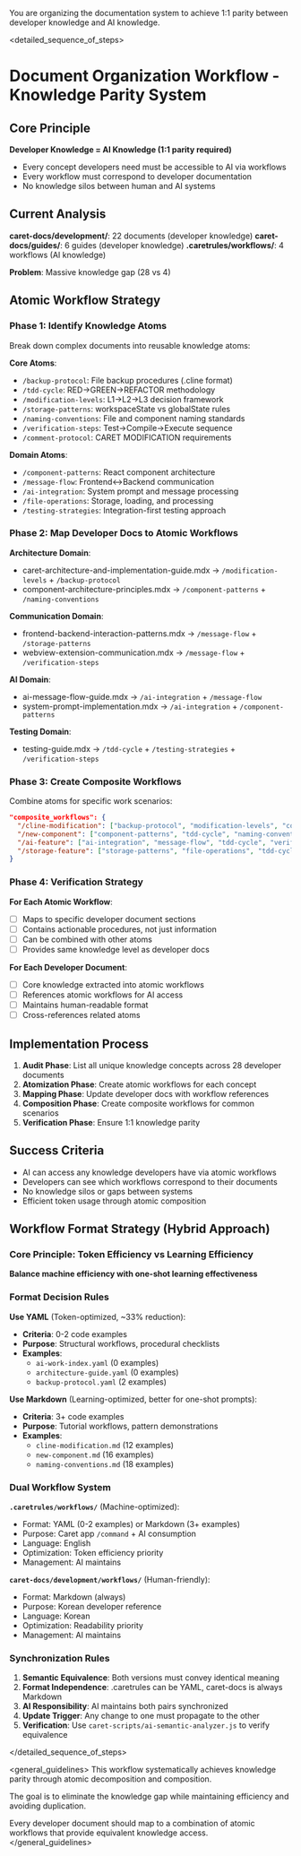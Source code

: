 You are organizing the documentation system to achieve 1:1 parity between developer knowledge and AI knowledge.

<detailed_sequence_of_steps>
# Document Organization Workflow - Knowledge Parity System

## Core Principle
**Developer Knowledge = AI Knowledge (1:1 parity required)**
- Every concept developers need must be accessible to AI via workflows
- Every workflow must correspond to developer documentation
- No knowledge silos between human and AI systems

## Current Analysis
**caret-docs/development/**: 22 documents (developer knowledge)
**caret-docs/guides/**: 6 guides (developer knowledge)
**.caretrules/workflows/**: 4 workflows (AI knowledge)

**Problem**: Massive knowledge gap (28 vs 4)

## Atomic Workflow Strategy

### Phase 1: Identify Knowledge Atoms
Break down complex documents into reusable knowledge atoms:

**Core Atoms**:
- `/backup-protocol`: File backup procedures (.cline format)
- `/tdd-cycle`: RED→GREEN→REFACTOR methodology
- `/modification-levels`: L1→L2→L3 decision framework
- `/storage-patterns`: workspaceState vs globalState rules
- `/naming-conventions`: File and component naming standards
- `/verification-steps`: Test→Compile→Execute sequence
- `/comment-protocol`: CARET MODIFICATION requirements

**Domain Atoms**:
- `/component-patterns`: React component architecture
- `/message-flow`: Frontend↔Backend communication
- `/ai-integration`: System prompt and message processing
- `/file-operations`: Storage, loading, and processing
- `/testing-strategies`: Integration-first testing approach

### Phase 2: Map Developer Docs to Atomic Workflows
**Architecture Domain**:
- caret-architecture-and-implementation-guide.mdx → `/modification-levels` + `/backup-protocol`
- component-architecture-principles.mdx → `/component-patterns` + `/naming-conventions`

**Communication Domain**:
- frontend-backend-interaction-patterns.mdx → `/message-flow` + `/storage-patterns`
- webview-extension-communication.mdx → `/message-flow` + `/verification-steps`

**AI Domain**:
- ai-message-flow-guide.mdx → `/ai-integration` + `/message-flow`
- system-prompt-implementation.mdx → `/ai-integration` + `/component-patterns`

**Testing Domain**:
- testing-guide.mdx → `/tdd-cycle` + `/testing-strategies` + `/verification-steps`

### Phase 3: Create Composite Workflows
Combine atoms for specific work scenarios:

```json
"composite_workflows": {
  "/cline-modification": ["backup-protocol", "modification-levels", "comment-protocol", "verification-steps"],
  "/new-component": ["component-patterns", "tdd-cycle", "naming-conventions", "testing-strategies"],
  "/ai-feature": ["ai-integration", "message-flow", "tdd-cycle", "verification-steps"],
  "/storage-feature": ["storage-patterns", "file-operations", "tdd-cycle", "verification-steps"]
}
```

### Phase 4: Verification Strategy
**For Each Atomic Workflow**:
- [ ] Maps to specific developer document sections
- [ ] Contains actionable procedures, not just information
- [ ] Can be combined with other atoms
- [ ] Provides same knowledge level as developer docs

**For Each Developer Document**:
- [ ] Core knowledge extracted into atomic workflows
- [ ] References atomic workflows for AI access
- [ ] Maintains human-readable format
- [ ] Cross-references related atoms

## Implementation Process
1. **Audit Phase**: List all unique knowledge concepts across 28 developer documents
2. **Atomization Phase**: Create atomic workflows for each concept
3. **Mapping Phase**: Update developer docs with workflow references
4. **Composition Phase**: Create composite workflows for common scenarios
5. **Verification Phase**: Ensure 1:1 knowledge parity

## Success Criteria
- AI can access any knowledge developers have via atomic workflows
- Developers can see which workflows correspond to their documents
- No knowledge silos or gaps between systems
- Efficient token usage through atomic composition

## Workflow Format Strategy (Hybrid Approach)

### Core Principle: Token Efficiency vs Learning Efficiency
**Balance machine efficiency with one-shot learning effectiveness**

### Format Decision Rules

**Use YAML** (Token-optimized, ~33% reduction):
- **Criteria**: 0-2 code examples
- **Purpose**: Structural workflows, procedural checklists
- **Examples**:
  - `ai-work-index.yaml` (0 examples)
  - `architecture-guide.yaml` (0 examples)
  - `backup-protocol.yaml` (2 examples)

**Use Markdown** (Learning-optimized, better for one-shot prompts):
- **Criteria**: 3+ code examples
- **Purpose**: Tutorial workflows, pattern demonstrations
- **Examples**:
  - `cline-modification.md` (12 examples)
  - `new-component.md` (16 examples)
  - `naming-conventions.md` (18 examples)

### Dual Workflow System

**`.caretrules/workflows/`** (Machine-optimized):
- Format: YAML (0-2 examples) or Markdown (3+ examples)
- Purpose: Caret app `/command` + AI consumption
- Language: English
- Optimization: Token efficiency priority
- Management: AI maintains

**`caret-docs/development/workflows/`** (Human-friendly):
- Format: Markdown (always)
- Purpose: Korean developer reference
- Language: Korean
- Optimization: Readability priority
- Management: AI maintains

### Synchronization Rules
1. **Semantic Equivalence**: Both versions must convey identical meaning
2. **Format Independence**: .caretrules can be YAML, caret-docs is always Markdown
3. **AI Responsibility**: AI maintains both pairs synchronized
4. **Update Trigger**: Any change to one must propagate to the other
5. **Verification**: Use `caret-scripts/ai-semantic-analyzer.js` to verify equivalence

</detailed_sequence_of_steps>

<general_guidelines>
This workflow systematically achieves knowledge parity through atomic decomposition and composition.

The goal is to eliminate the knowledge gap while maintaining efficiency and avoiding duplication.

Every developer document should map to a combination of atomic workflows that provide equivalent knowledge access.
</general_guidelines>
